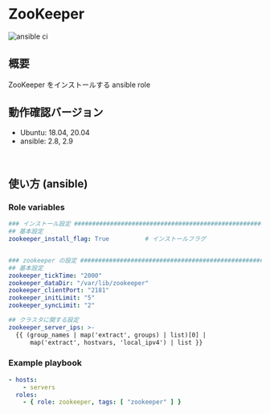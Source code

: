 # ZooKeeper

![ansible ci](https://github.com/link-u/ansible-roles_zookeeper/workflows/ansible%20ci/badge.svg)

## 概要

ZooKeeper をインストールする ansible role

## 動作確認バージョン

* Ubuntu: 18.04, 20.04
* ansible: 2.8, 2.9

<br>

## 使い方 (ansible)

### Role variables

```yaml
### インストール設定 ###############################################################################
## 基本設定
zookeeper_install_flag: True          # インストールフラグ


### zookeeper の設定 ##############################################################################
## 基本設定
zookeeper_tickTime: "2000"
zookeeper_dataDir: "/var/lib/zookeeper"
zookeeper_clientPort: "2181"
zookeeper_initLimit: "5"
zookeeper_syncLimit: "2"

## クラスタに関する設定
zookeeper_server_ips: >-
  {{ (group_names | map('extract', groups) | list)[0] |
      map('extract', hostvars, 'local_ipv4') | list }}
```

### Example playbook
```yaml
- hosts:
    - servers
  roles:
    - { role: zookeeper, tags: [ "zookeeper" ] }
```
